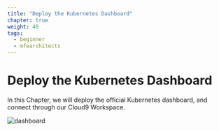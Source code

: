 ```yaml
---
title: "Deploy the Kubernetes Dashboard"
chapter: true
weight: 40
tags:
  - beginner
  - mfearchitects
---
```


# Deploy the Kubernetes Dashboard

In this Chapter, we will deploy the official Kubernetes dashboard, and connect
through our Cloud9 Workspace.

![dashboard](/images/dashboard.png?classes=border,shadow)
